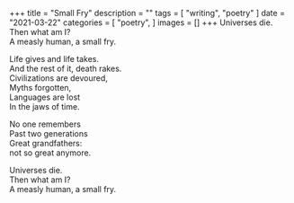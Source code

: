 +++
title = "Small Fry"
description = ""
tags = [
	"writing",
	"poetry"
]
date = "2021-03-22"
categories = [
    "poetry",
]
images = []
+++
Universes die.    
Then what am I?    
A measly human, a small fry.    

Life gives and life takes.    
And the rest of it, death rakes.    
Civilizations are devoured,    
Myths forgotten,    
Languages are lost    
In the jaws of time.    

No one remembers    
Past two generations    
Great grandfathers:    
not so great anymore.    

Universes die.    
Then what am I?    
A measly human, a small fry.    
